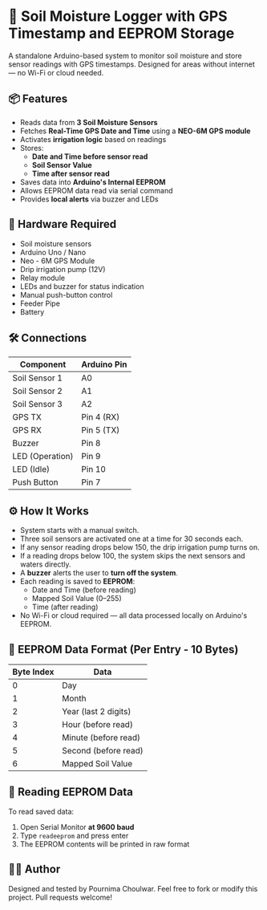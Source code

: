 # 🌱 Soil Moisture Logger with GPS Timestamp and EEPROM Storage

A standalone Arduino-based system to monitor soil moisture and store sensor readings with GPS timestamps. Designed for areas without internet — no Wi-Fi or cloud needed.

## 📦 Features

- Reads data from **3 Soil Moisture Sensors**
- Fetches **Real-Time GPS Date and Time** using a **NEO-6M GPS module**
- Activates **irrigation logic** based on readings
- Stores:
  - **Date and Time before sensor read**
  - **Soil Sensor Value**
  - **Time after sensor read**
- Saves data into **Arduino's Internal EEPROM**
- Allows EEPROM data read via serial command
- Provides **local alerts** via buzzer and LEDs

## 🔧 Hardware Required

* Soil moisture sensors
* Arduino Uno / Nano
* Neo - 6M GPS Module
* Drip irrigation pump (12V)
* Relay module
* LEDs and buzzer for status indication
* Manual push-button control
* Feeder Pipe
* Battery

## 🛠️ Connections

| Component         | Arduino Pin |
|------------------|--------------|
| Soil Sensor 1     | A0          |
| Soil Sensor 2     | A1          |
| Soil Sensor 3     | A2          |
| GPS TX            | Pin 4 (RX)  |
| GPS RX            | Pin 5 (TX)  |
| Buzzer            | Pin 8       |
| LED (Operation)   | Pin 9       |
| LED (Idle)        | Pin 10      |
| Push Button       | Pin 7       |
 
## ⚙️ How It Works
   - System starts with a manual switch.
   - Three soil sensors are activated one at a time for 30 seconds each.
   - If any sensor reading drops below 150, the drip irrigation pump turns on.
   - If a reading drops below 100, the system skips the next sensors and waters directly.
   - A **buzzer** alerts the user to **turn off the system**.
   - Each reading is saved to **EEPROM**:
      - Date and Time (before reading)
      - Mapped Soil Value (0–255)
      - Time (after reading)
   - No Wi-Fi or cloud required — all data processed locally on Arduino's EEPROM.


## 📂 EEPROM Data Format (Per Entry - 10 Bytes)

| Byte Index | Data                 |
|------------|----------------------|
| 0          | Day                  |
| 1          | Month                |
| 2          | Year (last 2 digits) |
| 3          | Hour (before read)   |
| 4          | Minute (before read) |
| 5          | Second (before read) |
| 6          | Mapped Soil Value    |


## 🧪 Reading EEPROM Data

To read saved data:
1. Open Serial Monitor **at 9600 baud**
2. Type `readeeprom` and press enter
3. The EEPROM contents will be printed in raw format

## 🧑‍💻 Author

Designed and tested by Pournima Choulwar.
Feel free to fork or modify this project. Pull requests welcome!
